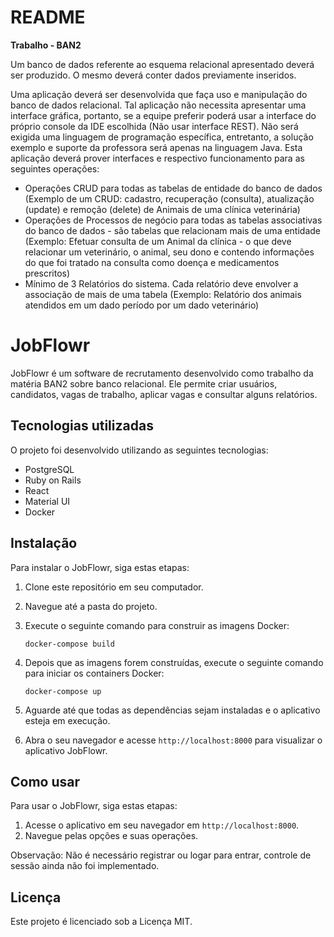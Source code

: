 # README

**Trabalho - BAN2**

Um banco de dados referente ao esquema relacional apresentado deverá ser produzido. O mesmo deverá conter dados previamente inseridos.

Uma aplicação deverá ser desenvolvida que faça uso e manipulação do banco de dados relacional. Tal aplicação não necessita apresentar uma interface gráfica, portanto, se a equipe preferir poderá usar a interface do próprio console da IDE escolhida (Não usar interface REST). Não será exigida uma linguagem de programação específica, entretanto, a solução exemplo e suporte da professora será apenas na linguagem Java. Esta aplicação deverá prover interfaces e respectivo funcionamento para as seguintes operações:

- Operações CRUD para todas as tabelas de entidade do banco de dados (Exemplo de um CRUD: cadastro, recuperação (consulta), atualização (update) e remoção (delete) de Animais de uma clínica veterinária)
- Operações de Processos de negócio para todas as tabelas associativas do banco de dados - são tabelas que relacionam mais de uma entidade (Exemplo: Efetuar consulta de um Animal da clínica - o que deve relacionar um veterinário, o animal, seu dono e contendo informações do que foi tratado na consulta como doença e medicamentos prescritos)
- Mínimo de 3 Relatórios do sistema. Cada relatório deve envolver a associação de mais de uma tabela (Exemplo: Relatório dos animais atendidos em um dado período por um dado veterinário)

# JobFlowr

JobFlowr é um software de recrutamento desenvolvido como trabalho da matéria BAN2 sobre banco relacional. Ele permite criar usuários, candidatos, vagas de trabalho,  aplicar vagas e consultar alguns relatórios.

## Tecnologias utilizadas

O projeto foi desenvolvido utilizando as seguintes tecnologias:

- PostgreSQL
- Ruby on Rails
- React
- Material UI
- Docker

## Instalação

Para instalar o JobFlowr, siga estas etapas:

1. Clone este repositório em seu computador.
2. Navegue até a pasta do projeto.
3. Execute o seguinte comando para construir as imagens Docker:

    ```
    docker-compose build
    ```

4. Depois que as imagens forem construídas, execute o seguinte comando para iniciar os containers Docker:

    ```
    docker-compose up
    ```

5. Aguarde até que todas as dependências sejam instaladas e o aplicativo esteja em execução.
6. Abra o seu navegador e acesse `http://localhost:8000` para visualizar o aplicativo JobFlowr.

## Como usar

Para usar o JobFlowr, siga estas etapas:

1. Acesse o aplicativo em seu navegador em `http://localhost:8000`.
2. Navegue pelas opções e suas operações.

Observação: Não é necessário registrar ou logar para entrar, controle de sessão ainda não foi implementado.

## Licença

Este projeto é licenciado sob a Licença MIT.
